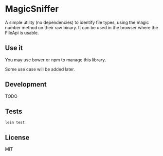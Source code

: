 MagicSniffer
============

A simple utility (no dependencies) to identify file types, using the
magic number method on their raw binary.  It can be used in the
browser where the FileApi is usable.

Use it
------

You may use bower or npm to manage this library.

Some use case will be added later.

Development
-----------

TODO

Tests
-----

```
lein test
```


License
-------

MIT
